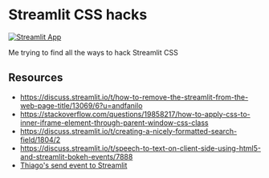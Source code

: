 # Streamlit CSS hacks

[![Streamlit App](https://static.streamlit.io/badges/streamlit_badge_black_white.svg)](https://share.streamlit.io/andfanilo/s4a-css-hacking/main)

Me trying to find all the ways to hack Streamlit CSS

## Resources 

- https://discuss.streamlit.io/t/how-to-remove-the-streamlit-from-the-web-page-title/13069/6?u=andfanilo
- https://stackoverflow.com/questions/19858217/how-to-apply-css-to-inner-iframe-element-through-parent-window-css-class 
- https://discuss.streamlit.io/t/creating-a-nicely-formatted-search-field/1804/2
- https://discuss.streamlit.io/t/speech-to-text-on-client-side-using-html5-and-streamlit-bokeh-events/7888
- [Thiago's send event to Streamlit](https://discuss.streamlit.io/t/code-snippet-create-components-without-any-frontend-tooling-no-react-babel-webpack-etc/13064)
